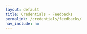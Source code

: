 ```yaml
---
layout: default
title: Credentials - Feedbacks
permalink: /credentials/feedbacks/
nav_include: no
---
```


<div id="feedbacks-root"></div>

<script crossorigin src="https://unpkg.com/react@18/umd/react.production.min.js"></script>
<script crossorigin src="https://unpkg.com/react-dom@18/umd/react-dom.production.min.js"></script>

<script>
const PAGE_NUMBER = 1;
const PAGE_SIZE = 1;
const { useState, useEffect } = React;

const feedbacks = {{ site.data.feedbacks | jsonify }};
const sortedFeedbacks = feedbacks.slice().sort((a, b) => new Date(b.date) - new Date(a.date));

function getParams() {
  const searchParams = new URLSearchParams(window.location.search);
  const uuid = searchParams.get("id");
  const page = parseInt(searchParams.get("page")) || PAGE_NUMBER;
  const size = parseInt(searchParams.get("size")) || PAGE_SIZE;
  return { uuid, page, size };
}

function FeedbackApp() {
  const { uuid, page, size } = getParams();
  const [pageSize, setPageSize] = useState(size);
  const [currentPage, setCurrentPage] = useState(1);

  useEffect(() => {
    let index = 0;

    if (uuid) {
      const matchIndex = sortedFeedbacks.findIndex(feedback => feedback.id === uuid);
      if (matchIndex !== -1) {
        index = matchIndex;
      }
    } else if (page) {
      const pageIndex = (page - 1) * pageSize;
      if (pageIndex >= 0 && pageIndex < sortedFeedbacks.length) {
        index = pageIndex;
      }
    }

    const newPage = Math.floor(index / pageSize) + 1;
    setCurrentPage(newPage);

    if (pageSize === 1) {
      updateURL(sortedFeedbacks[index]?.id, newPage, pageSize);
    } else {
      updateURL(null, newPage, pageSize);
    }
  }, []);

  function updateURL(id, page, size) {
    const searchParams = new URLSearchParams();
    if (id && size === 1) {
      searchParams.set("id", id);
    } else {
      searchParams.set("size", size);
    }
    searchParams.set("page", page);
    const newUrl = `/credentials/feedbacks/?${searchParams.toString()}`;
    history.replaceState(null, '', newUrl);
  }

  const startIndex = (currentPage - 1) * pageSize;
  const endIndex = startIndex + pageSize;
  const visibleFeedbacks = sortedFeedbacks.slice(startIndex, endIndex);

  const handleNext = () => {
    const newPage = currentPage + 1;
    setCurrentPage(newPage);
    const index = (newPage - 1) * pageSize;
    if (pageSize === 1) {
      updateURL(sortedFeedbacks[index]?.id, newPage, pageSize);
    } else {
      updateURL(null, newPage, pageSize);
    }
  };

  const handlePrev = () => {
    const newPage = currentPage - 1;
    setCurrentPage(newPage);
    const index = (newPage - 1) * pageSize;
    if (pageSize === 1) {
      updateURL(sortedFeedbacks[index]?.id, newPage, pageSize);
    } else {
      updateURL(null, newPage, pageSize);
    }
  };

  return React.createElement('div', { className: 'feedbacks' },
    React.createElement('div', { className: 'pagination' },
      React.createElement('button', { onClick: handlePrev, disabled: currentPage === 1 }, 'Previous'),
      ` Page ${currentPage} / ${Math.ceil(sortedFeedbacks.length / pageSize)} `,
      React.createElement('button', { onClick: handleNext, disabled: currentPage === Math.ceil(sortedFeedbacks.length / pageSize) }, 'Next')
    ),
    React.createElement('ul', { className: 'feedback-list' },
      visibleFeedbacks.map(feedback =>
        React.createElement('li', { key: feedback.id, className: 'feedback-item' },
          React.createElement('a', { href: feedback.cred_link, target: '_blank' },
            React.createElement('img', { src: `/assets/img/logos/${feedback.image}`, alt: feedback.name, className: 'feed-logo' })
          ),
          React.createElement('h2', { className: 'feed-name' }, feedback.name),
          React.createElement('p', null, React.createElement('strong', null, 'Authority: '), feedback.authority),
          React.createElement('p', null, React.createElement('strong', null, 'Date: '), feedback.date),
          React.createElement('blockquote', null, feedback.comment),
          React.createElement('p', { className: 'verify-row' },
            React.createElement('strong', null, 'Verify it live: '),
            feedback.drive_link && React.createElement('a', { href: feedback.drive_link, target: '_blank', className: 'stars-container', title: 'View Original' },
              React.createElement('span', { className: 'stars' },
                Array.from({ length: 5 }, (_, i) =>
                  React.createElement('svg', {
                    key: i,
                    className: 'star',
                    viewBox: '0 0 24 24',
                    width: 26,
                    height: 26,
                    xmlns: 'http://www.w3.org/2000/svg'
                  },
                    React.createElement('path', { d: 'M12 .587l3.668 7.57L24 9.748l-6 5.848 1.415 8.258L12 19.771l-7.415 4.083L6 15.596 0 9.748l8.332-1.591z' })
                  )
                )
              )
            ),
            !feedback.drive_link && React.createElement('span', null, 'Not Available')
          )
        )
      )
    ),
    React.createElement('div', { className: 'instruction' }, 'Click on the verify star to see the original feedback (if available).')
  );
}

document.addEventListener('DOMContentLoaded', () => {
  const { uuid, page, size } = getParams();
  if (!uuid && !page && sortedFeedbacks.length > 0) {
    const firstId = sortedFeedbacks[0].id;
    const newUrl = `/credentials/feedbacks/?id=${firstId}&page=1`;
    history.replaceState(null, '', newUrl);
  }
  ReactDOM.render(
    React.createElement(FeedbackApp),
    document.getElementById('feedbacks-root')
  );
});
</script>

<style>
.feedbacks {
  font-family: Arial, sans-serif;
}

.feedback-list {
  list-style: none;
  padding: 0;
}

.feedback-item {
  border-bottom: 2px solid #ddd;
  padding-right: 15px;
  margin-bottom: 20px;
}

.feed-name {
  margin-top: 0;
}

.feed-logo {
    margin-top: 20px;
    max-width: 100px;
    height: auto;
    float: right;
  }

.pagination {
  text-align: center;
  margin: 20px 0;
}

.pagination button {
  padding: 8px 15px;
  margin: 0 5px;
  cursor: pointer;
}

.verify-row {
  margin-top: 10px;
  font-size: 1rem;
}

.stars-container {
  display: inline-block;
  position: relative;
  overflow: hidden;
  text-decoration: none;
  height: 20px;
}

.stars {
  display: flex;
  width: 100px;
  height: 20px;
}

.star {
  fill: #ccc;
  transition: fill 0.3s ease;
  margin: 0 2px;
}

.stars-container:hover .star {
  fill: gold;
}

.instruction {
  position: fixed;
  bottom: 0;
  left: 0;
  width: 100%;
  background-color: #f8f8f8;
  color: #555;
  padding: 10px;
  text-align: center;
  z-index: 1000;
  animation: ziggle 0.5s infinite alternate;
}

@keyframes ziggle {
  0% {
    transform: translateX(-5px);
  }
  100% {
    transform: translateX(5px);
  }
}
</style>